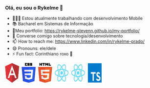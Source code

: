 ### Olá, eu sou o Rykelme 👋

- 👨🏻‍💻 Estou atualmente trabalhando com desenvolvimento Mobile
- 📚 Bacharel em Sistemas de Informação
- 🧾Meu portfolio: https://rykelme-stevenn.github.io/my-portfolio/
- 💬 Converse comigo sobre tecnologia/desenvolvimento
- 📫 How to reach me: https://www.linkedin.com/in/rykelme-prado/
- 😄 Pronouns: ele/dele
- ⚡ Fun fact: Corinthiano roxo 🦅

<div style="display: flex; margin-top: 16px;">
    <img id="image-footer" src="./images/Angular.svg" style="width: 46px; height: auto; margin-right: 8px;" alt="">
    <img id="image-footer" src="./images/CSS.svg" alt="" style="width: 46px; height: auto; margin-right: 8px;">
    <img id="image-footer" src="./images/HTML.svg" alt="" style="width: 46px; height: auto; margin-right: 8px;">
    <img id="image-footer" src="./images/React Native.svg" alt="" style="width: 46px; height: auto; margin-right: 8px;">
    <img id="image-footer" src="./images/React.svg" alt="" style="width: 46px; height: auto; margin-right: 8px;">
    <img id="image-footer" src="./images/Typescript.svg" alt="" style="width: 46px; height: auto; margin-right: 8px;">
</div>